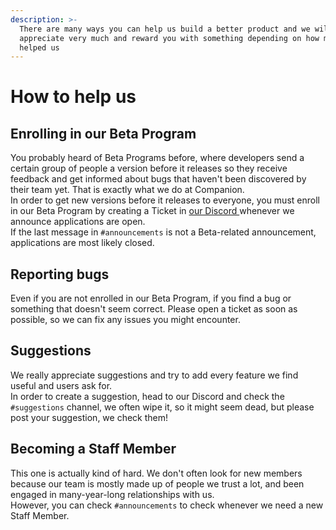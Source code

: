 ```yaml
---
description: >-
  There are many ways you can help us build a better product and we will
  appreciate very much and reward you with something depending on how much it
  helped us
---
```


# How to help us

## Enrolling in our Beta Program

You probably heard of Beta Programs before, where developers send a certain group of people a version before it releases so they receive feedback and get informed about bugs that haven't been discovered by their team yet. That is exactly what we do at Companion.\
In order to get new versions before it releases to everyone, you must enroll in our Beta Program by creating a Ticket in [our Discord ](https://discord.cpn.ac)whenever we announce applications are open.\
If the last message in `#announcements` is not a Beta-related announcement, applications are most likely closed.

## Reporting bugs

Even if you are not enrolled in our Beta Program, if you find a bug or something that doesn't seem correct. Please open a ticket as soon as possible, so we can fix any issues you might encounter.

## Suggestions

We really appreciate suggestions and try to add every feature we find useful and users ask for.\
In order to create a suggestion, head to our Discord and check the `#suggestions` channel, we often wipe it, so it might seem dead, but please post your suggestion, we check them!

## Becoming a Staff Member

This one is actually kind of hard. We don't often look for new members because our team is mostly made up of people we trust a lot, and been engaged in many-year-long relationships with us.\
However, you can check `#announcements` to check whenever we need a new Staff Member.
